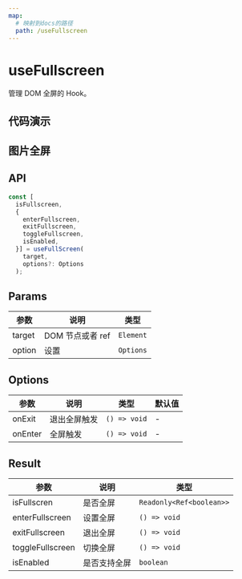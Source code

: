```yaml
---
map:
  # 映射到docs的路径
  path: /useFullscreen
---
```


# useFullscreen

管理 DOM 全屏的 Hook。

## 代码演示

<demo src="./demo/demo.vue"
  language="vue"
  title="基本用法"
  desc="使用 ref 设置需要全屏的元素"> </demo>

## 图片全屏

<demo src="./demo/demo1.vue"
  language="vue"
  title="图片全屏"
  desc=""> </demo>

## API

```typescript
const [
  isFullscreen,
  {
    enterFullscreen,
    exitFullscreen,
    toggleFullscreen,
    isEnabled,
  }] = useFullScreen(
    target,
    options?: Options
  );
```

## Params

| 参数   | 说明             | 类型      |
| ------ | ---------------- | --------- |
| target | DOM 节点或者 ref | `Element` | `() => Element` | `MutableRefObject<Element>` |
| option | 设置             | `Options` |

## Options

| 参数    | 说明         | 类型         | 默认值 |
| ------- | ------------ | ------------ | ------ |
| onExit  | 退出全屏触发 | `() => void` | -      |
| onEnter | 全屏触发     | `() => void` | -      |

## Result

| 参数             | 说明         | 类型                     |
| ---------------- | ------------ | ------------------------ |
| isFullscren      | 是否全屏     | `Readonly<Ref<boolean>>` |
| enterFullscreen  | 设置全屏     | `() => void`             |
| exitFullscreen   | 退出全屏     | `() => void`             |
| toggleFullscreen | 切换全屏     | `() => void`             |
| isEnabled        | 是否支持全屏 | `boolean`                |
